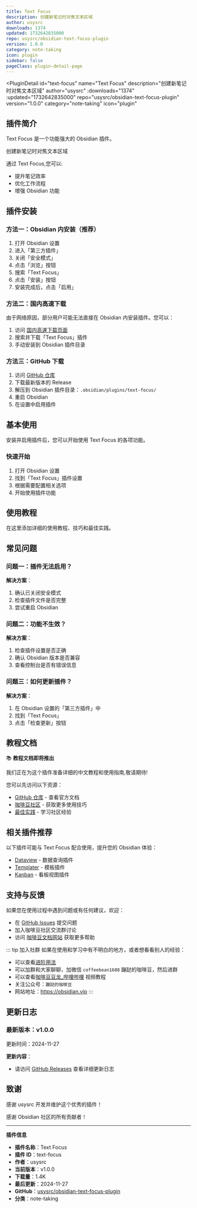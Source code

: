 ```yaml
---
title: Text Focus
description: 创建新笔记时对焦文本区域
author: usysrc
downloads: 1374
updated: 1732642835000
repo: usysrc/obsidian-text-focus-plugin
version: 1.0.0
category: note-taking
icon: plugin
sidebar: false
pageClass: plugin-detail-page
---
```


<PluginDetail
  id="text-focus"
  name="Text Focus"
  description="创建新笔记时对焦文本区域"
  author="usysrc"
  :downloads="1374"
  :updated="1732642835000"
  repo="usysrc/obsidian-text-focus-plugin"
  version="1.0.0"
  category="note-taking"
  icon="plugin"
>

<!-- AUTO_GENERATED_START -->
## 插件简介

Text Focus 是一个功能强大的 Obsidian 插件。

创建新笔记时对焦文本区域

通过 Text Focus,您可以:

- 提升笔记效率
- 优化工作流程
- 增强 Obsidian 功能

<!-- AUTO_GENERATED_END -->

<!-- AUTO_GENERATED_START -->
## 插件安装

### 方法一：Obsidian 内安装（推荐）

1. 打开 Obsidian 设置
2. 进入「第三方插件」
3. 关闭「安全模式」
4. 点击「浏览」按钮
5. 搜索「Text Focus」
6. 点击「安装」按钮
7. 安装完成后，点击「启用」

### 方法二：国内高速下载

由于网络原因，部分用户可能无法直接在 Obsidian 内安装插件。您可以：

1. 访问 [国内高速下载页面](/zh/documentation/obsidian-plugins-download.html)
2. 搜索并下载「Text Focus」插件
3. 手动安装到 Obsidian 插件目录

### 方法三：GitHub 下载

1. 访问 [GitHub 仓库](https://github.com/usysrc/obsidian-text-focus-plugin)
2. 下载最新版本的 Release
3. 解压到 Obsidian 插件目录：`.obsidian/plugins/text-focus/`
4. 重启 Obsidian
5. 在设置中启用插件

## 基本使用

安装并启用插件后，您可以开始使用 Text Focus 的各项功能。

### 快速开始

1. 打开 Obsidian 设置
2. 找到「Text Focus」插件设置
3. 根据需要配置相关选项
4. 开始使用插件功能

<!-- AUTO_GENERATED_END -->

<!-- CUSTOM_CONTENT_START:tutorial -->
## 使用教程

在这里添加详细的使用教程、技巧和最佳实践。

<!-- CUSTOM_CONTENT_END:tutorial -->

<!-- SHARED_CONTENT_START -->
## 常见问题

### 问题一：插件无法启用？

**解决方案**：
1. 确认已关闭安全模式
2. 检查插件文件是否完整
3. 尝试重启 Obsidian

### 问题二：功能不生效？

**解决方案**：
1. 检查插件设置是否正确
2. 确认 Obsidian 版本是否兼容
3. 查看控制台是否有错误信息

### 问题三：如何更新插件？

**解决方案**：
1. 在 Obsidian 设置的「第三方插件」中
2. 找到「Text Focus」
3. 点击「检查更新」按钮

## 教程文档

📚 **教程文档即将推出**

我们正在为这个插件准备详细的中文教程和使用指南,敬请期待!

您可以先访问以下资源：
- [GitHub 仓库](https://github.com/usysrc/obsidian-text-focus-plugin) - 查看官方文档
- [咖啡豆社区](/zh/bases/) - 获取更多使用技巧
- [最佳实践](/zh/best-practices/) - 学习社区经验

## 相关插件推荐

以下插件可能与 Text Focus 配合使用，提升您的 Obsidian 体验：

- [Dataview](/zh/plugins/dataview.html) - 数据查询插件
- [Templater](/zh/plugins/templater-obsidian.html) - 模板插件
- [Kanban](/zh/plugins/obsidian-kanban.html) - 看板视图插件

## 支持与反馈

如果您在使用过程中遇到问题或有任何建议，欢迎：

- 在 [GitHub Issues](https://github.com/usysrc/obsidian-text-focus-plugin/issues) 提交问题
- 加入咖啡豆社区交流群讨论
- 访问 [咖啡豆文档网站](https://obsidian.vip) 获取更多帮助

::: tip 加入社群
如果在使用和学习中有不明白的地方，或者想看看别人的经验：
- 可以查看[进阶用法](/zh/advanced)
- 可以加群和大家聊聊，加微信 `coffeebean1688` 蹦跶的咖啡豆，然后进群
- 可以查看[咖啡豆豆龙_哔哩哔哩](https://space.bilibili.com/618777356) 视频教程
- 关注公众号：`蹦跶的咖啡豆`
- 网站地址：https://obsidian.vip
:::
<!-- SHARED_CONTENT_END -->

<!-- AUTO_GENERATED_START -->
## 更新日志

### 最新版本：v1.0.0

更新时间：2024-11-27

**更新内容**：
- 请访问 [GitHub Releases](https://github.com/usysrc/obsidian-text-focus-plugin/releases) 查看详细更新日志

## 致谢

感谢 usysrc 开发并维护这个优秀的插件！

感谢 Obsidian 社区的所有贡献者！

---

**插件信息**
- **插件名称**：Text Focus
- **插件 ID**：text-focus
- **作者**：usysrc
- **当前版本**：v1.0.0
- **下载量**：1.4K
- **最后更新**：2024-11-27
- **GitHub**：[usysrc/obsidian-text-focus-plugin](https://github.com/usysrc/obsidian-text-focus-plugin)
- **分类**：note-taking
<!-- AUTO_GENERATED_END -->

</PluginDetail>

